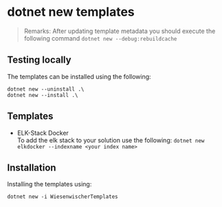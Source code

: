 # dotnet new  templates


> Remarks:
After updating template metadata you should execute the following command
    ````
    dotnet new --debug:rebuildcache
    ````
## Testing locally
The templates can be installed using the following:
````
dotnet new --uninstall .\
dotnet new --install .\
````
## Templates
- ELK-Stack Docker   
       To add the elk stack to your solution use the following:
        ````
        dotnet new elkdocker --indexname <your index name>
        ````
        
## Installation

Installing the templates using:
````
dotnet new -i WiesenwischerTemplates
````
